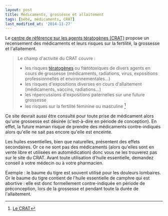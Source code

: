 ```yaml
---
layout: post
title: Médicaments, grossesse et allaitement
tags: [bébé, médicaments, CRAT]
last_modified_at: '2014-11-27'
---
```


Le [centre de référence sur les agents tératogènes (CRAT)](http://www.lecrat.org/) propose un recensement des médicaments et leurs risques sur la fertilité, la grossesse et l'allaitement.

> Le champ d'activité du CRAT couvre :
>
> - les risques [tératogènes](https://fr.wikipedia.org/wiki/T%C3%A9ratogen%C3%A8se) ou fœtotoxiques de divers agents en cours de grossesse (médicaments, radiations, virus, expositions professionnelles et environnementales...)
> - les risques d'expositions diverses en cours d'allaitement (médicaments, vaccins, radiations...)
> - les répercussions d'expositions paternelles sur une future grossesse
> - les risques sur la fertilité féminine ou masculine [^1]

Ce site devrait aussi être consulté pour toute prise de médicament alors qu'une grossesse est désirée (c'est-à-dire en période de conception). En effet, la future maman risque de prendre des médicaments contre-indiqués alors qu'elle ne sait pas encore qu'elle est enceinte.

Les huiles essentielles, bien que naturelles, présentent des effets secondaires. Or ce ne sont pas des médicaments (alors qu'elles sont en vente libre et utilisées en automédication) donc vous ne les trouverez pas sur le site du CRAT. Avant toute utilisation d'huile essentielle, demandez conseil à votre médecin ou à votre pharmacien.

Exemple : le baume du tigre est souvent utilisé pour les douleurs lombaires. Or le baume du tigre contient de l'huile essentielle de camphre qui est abortive : elle est donc formellement contre-indiquée en période de préconception, lors de la grossesse et pendant toute la durée de l'allaitement.

[^1]: [Le CRAT](http://www.lecrat.org/crat.php3?id_article=34)
